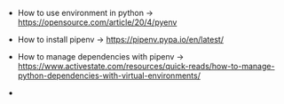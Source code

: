 - How to use environment in python -> https://opensource.com/article/20/4/pyenv

- How to install pipenv -> https://pipenv.pypa.io/en/latest/

- How to manage dependencies with pipenv -> https://www.activestate.com/resources/quick-reads/how-to-manage-python-dependencies-with-virtual-environments/
- 
